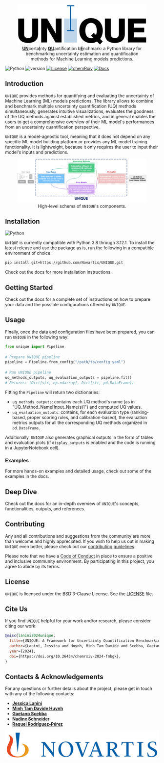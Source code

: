 <figure>
  <img src=./docs/source/_static/unique_logo_blue.png alt="UNIQUE Logo">
  <figcaption align=center><u><b>UN</b></u>certa<u><b>I</b></u>nty <u><b>QU</b></u>antification b<u><b>E</b></u>nchmark: a Python library for benchmarking uncertainty estimation and quantification methods for Machine Learning models predictions.</figcaption>
</figure>

![Python](https://img.shields.io/badge/Python-3.8%20%7C%203.9%20%7C%203.10%20%7C%203.11%20%7C%203.12.1-blue)
![version](https://img.shields.io/badge/Version-v0.1.1-green)
[![License](https://img.shields.io/badge/License-BSD_3--Clause-red.svg)](https://opensource.org/licenses/BSD-3-Clause)
[![chemRxiv](https://img.shields.io/badge/chemRxiv-10.26434%2Fchemrxiv--2024--fmbgk-yellow)](https://doi.org/10.26434/chemrxiv-2024-fmbgk)
[![Docs](https://github.com/Novartis/UNIQUE/actions/workflows/docs.yml/badge.svg?branch=main)](http://opensource.nibr.com/UNIQUE/)


## Introduction

`UNIQUE` provides methods for quantifying and evaluating the uncertainty of Machine Learning (ML) models predictions. The library allows to combine and benchmark multiple uncertainty quantification (UQ) methods simultaneously, generates intuitive visualizations, evaluates the goodness of the UQ methods against established metrics, and in general enables the users to get a comprehensive overview of their ML model's performances from an uncertainty quantification perspective.

`UNIQUE` is a model-agnostic tool, meaning that it does not depend on any specific ML model building platform or provides any  ML model training functionality. It is lightweight, because it only requires the user to input their model's inputs and predictions.

<figure>
  <img src=./docs/source/_static/schema_high_level.png alt="UNIQUE High Level Schema">
  <figcaption align=center>High-level schema of <code>UNIQUE</code>'s components.</figcaption>
</figure>


## Installation

![Python](https://img.shields.io/badge/Python-3.8%20%7C%203.9%20%7C%203.10%20%7C%203.11%20%7C%203.12.1-blue)

`UNIQUE` is currently compatible with Python 3.8 through 3.12.1. To install the latest release and use the package as is, run the following in a compatible environment of choice:

```bash
pip install git+https://github.com/Novartis/UNIQUE.git
```

Check out the docs for more installation instructions.


## Getting Started

Check out the docs for a complete set of instructions on how to prepare your data and the possible configurations offered by `UNIQUE`.


## Usage

Finally, once the data and configuration files have been prepared, you can run `UNIQUE` in the following way:

```python
from unique import Pipeline

# Prepare UNIQUE pipeline
pipeline = Pipeline.from_config("/path/to/config.yaml")

# Run UNIQUE pipeline
uq_methods_outputs, uq_evaluation_outputs = pipeline.fit()
# Returns: (Dict[str, np.ndarray], Dict[str, pd.DataFrame])
```

Fitting the `Pipeline` will return two dictionaries:

- `uq_methods_outputs`: contains each UQ method's name (as in "UQ_Method_Name[Input_Name(s)]") and computed UQ values.
- `uq_evaluation_outputs`: contains, for each evaluation type (ranking-based, proper scoring rules, and calibration-based), the evaluation metrics outputs for all the corresponding UQ methods organized in `pd.DataFrame`.

Additionally, `UNIQUE` also generates graphical outputs in the form of tables and evaluation plots (if `display_outputs` is enabled and the code is running in a JupyterNotebook cell).


### Examples

For more hands-on examples and detailed usage, check out some of the examples in the docs.


## Deep Dive

Check out the docs for an in-depth overview of `UNIQUE`'s concepts, functionalities, outputs, and references.


## Contributing

Any and all contributions and suggestions from the community are more than welcome and highly appreciated. If you wish to help us out in making `UNIQUE` even better, please check out our [contributing guidelines](./CONTRIBUTING.md).

Please note that we have a [Code of Conduct](./CODE_OF_CONDUCT.md) in place to ensure a positive and inclusive community environment. By participating in this project, you agree to abide by its terms.


## License

`UNIQUE` is licensed under the BSD 3-Clause License. See the [LICENSE](./LICENSE.md) file.


## Cite Us

If you find `UNIQUE` helpful for your work and/or research, please consider citing our work:

```bibtex
@misc{lanini2024unique,
  title={UNIQUE: A Framework for Uncertainty Quantification Benchmarking},
  author={Lanini, Jessica and Huynh, Minh Tam Davide and Scebba, Gaetano and Schneider, Nadine and Rodr{\'\i}guez-P{\'e}rez, Raquel},
  year={2024},
  doi={https://doi.org/10.26434/chemrxiv-2024-fmbgk},
}
```


## Contacts & Acknowledgements

For any questions or further details about the project, please get in touch with any of the following contacts:

* **[Jessica Lanini](mailto:jessica.lanini@novartis.com?subject=UNIQUE)**
* **[Minh Tam Davide Huynh](https://github.com/mtdhuynh)**
* **[Gaetano Scebba](mailto:gaetano.scebba@novartis.com?subject=UNIQUE)**
* **[Nadine Schneider](mailto:nadine-1.schneider@novartis.com?subject=UNIQUE)**
* **[Raquel Rodríguez-Pérez](mailto:raquel.rodriguez_perez@novartis.com?subject=UNIQUE)**


![Novartis Logo](./docs/source/_static/novartis_logo.png)
